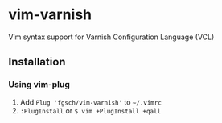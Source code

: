 # vim-varnish

Vim syntax support for Varnish Configuration Language (VCL)

## Installation

### Using vim-plug

1. Add `Plug 'fgsch/vim-varnish'` to `~/.vimrc`
2. `:PlugInstall` or `$ vim +PlugInstall +qall`
